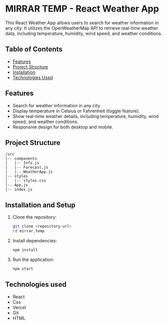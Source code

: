 # MIRRAR TEMP - React Weather App

This React Weather App allows users to search for weather information in any city. It utilizes the OpenWeatherMap API to retrieve real-time weather data, including temperature, humidity, wind speed, and weather conditions.

## Table of Contents

- [Features](#features)
- [Project Structure](#project-structure)
- [Installation](#installation)
- [Technologies Used](#technologies-used)

## Features

- Search for weather information in any city.
- Display temperature in Celsius or Fahrenheit (toggle feature).
- Show real-time weather details, including temperature, humidity, wind speed, and weather conditions.
- Responsive design for both desktop and mobile.

## Project Structure

```plaintext
/src
|-- components
|   |-- Info.js
|   |-- Forecast.js
|   |-- WeatherApp.js
|-- styles
|   |-- styles.css
|-- App.js
|-- index.js

```


## Installation and Setup

1. Clone the repository:

   ```bash
   git clone <repository-url>
   cd mirrar_temp
   ```

2. Install dependencies:

   ```bash
   npm install
   ```

3. Run the application:

   ```bash
   npm start
   
   ```
## Technologies used
 
 - React
 - Css
 - Vercel
 - Git
 - HTML
 

